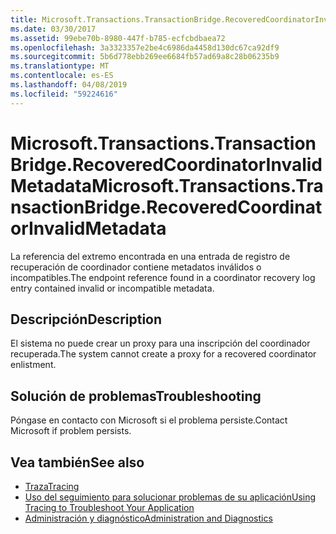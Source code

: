 ```yaml
---
title: Microsoft.Transactions.TransactionBridge.RecoveredCoordinatorInvalidMetadata
ms.date: 03/30/2017
ms.assetid: 99ebe70b-8980-447f-b785-ecfcbdbaea72
ms.openlocfilehash: 3a3323357e2be4c6986da4458d130dc67ca92df9
ms.sourcegitcommit: 5b6d778ebb269ee6684fb57ad69a8c28b06235b9
ms.translationtype: MT
ms.contentlocale: es-ES
ms.lasthandoff: 04/08/2019
ms.locfileid: "59224616"
---
```

# <a name="microsofttransactionstransactionbridgerecoveredcoordinatorinvalidmetadata"></a><span data-ttu-id="9dcb6-102">Microsoft.Transactions.TransactionBridge.RecoveredCoordinatorInvalidMetadata</span><span class="sxs-lookup"><span data-stu-id="9dcb6-102">Microsoft.Transactions.TransactionBridge.RecoveredCoordinatorInvalidMetadata</span></span>
<span data-ttu-id="9dcb6-103">La referencia del extremo encontrada en una entrada de registro de recuperación de coordinador contiene metadatos inválidos o incompatibles.</span><span class="sxs-lookup"><span data-stu-id="9dcb6-103">The endpoint reference found in a coordinator recovery log entry contained invalid or incompatible metadata.</span></span>  
  
## <a name="description"></a><span data-ttu-id="9dcb6-104">Descripción</span><span class="sxs-lookup"><span data-stu-id="9dcb6-104">Description</span></span>  
 <span data-ttu-id="9dcb6-105">El sistema no puede crear un proxy para una inscripción del coordinador recuperada.</span><span class="sxs-lookup"><span data-stu-id="9dcb6-105">The system cannot create a proxy for a recovered coordinator enlistment.</span></span>  
  
## <a name="troubleshooting"></a><span data-ttu-id="9dcb6-106">Solución de problemas</span><span class="sxs-lookup"><span data-stu-id="9dcb6-106">Troubleshooting</span></span>  
 <span data-ttu-id="9dcb6-107">Póngase en contacto con Microsoft si el problema persiste.</span><span class="sxs-lookup"><span data-stu-id="9dcb6-107">Contact Microsoft if problem persists.</span></span>  
  
## <a name="see-also"></a><span data-ttu-id="9dcb6-108">Vea también</span><span class="sxs-lookup"><span data-stu-id="9dcb6-108">See also</span></span>

- [<span data-ttu-id="9dcb6-109">Traza</span><span class="sxs-lookup"><span data-stu-id="9dcb6-109">Tracing</span></span>](../../../../../docs/framework/wcf/diagnostics/tracing/index.md)
- [<span data-ttu-id="9dcb6-110">Uso del seguimiento para solucionar problemas de su aplicación</span><span class="sxs-lookup"><span data-stu-id="9dcb6-110">Using Tracing to Troubleshoot Your Application</span></span>](../../../../../docs/framework/wcf/diagnostics/tracing/using-tracing-to-troubleshoot-your-application.md)
- [<span data-ttu-id="9dcb6-111">Administración y diagnóstico</span><span class="sxs-lookup"><span data-stu-id="9dcb6-111">Administration and Diagnostics</span></span>](../../../../../docs/framework/wcf/diagnostics/index.md)
